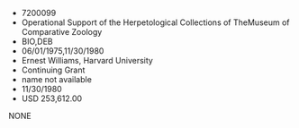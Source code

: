 * 7200099
* Operational Support of the Herpetological Collections of TheMuseum of Comparative Zoology
* BIO,DEB
* 06/01/1975,11/30/1980
* Ernest Williams, Harvard University
* Continuing Grant
*   name not available
* 11/30/1980
* USD 253,612.00

NONE